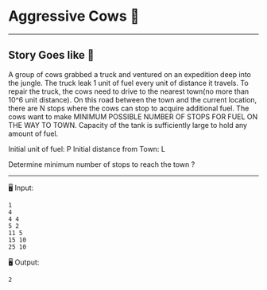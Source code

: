 # Aggressive Cows 🐄
---
## Story Goes like 🤔
A group of cows grabbed a truck and ventured on an expedition deep into the jungle. The truck leak 1 unit of fuel every unit of distance it travels.
To repair the truck, the cows need to drive to the nearest town(no more than 10^6 unit distance). On this road between the town and the current location, there are N stops where the cows can stop to acquire additional fuel.
The cows want to make MINIMUM POSSIBLE NUMBER OF STOPS FOR FUEL ON THE WAY TO TOWN.
Capacity of the tank is sufficiently large to hold any amount of fuel.

Initial unit of fuel: P
Initial distance from Town: L

Determine minimum number of stops to reach the town ?

---
🖥️ Input:
```
1
4
4 4
5 2 
11 5
15 10
25 10
```
🖥️ Output:
```
2
```
